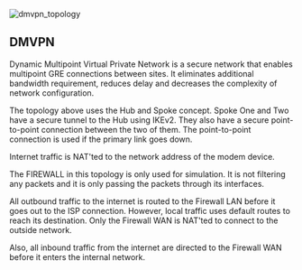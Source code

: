 ![dmvpn_topology](https://user-images.githubusercontent.com/51066040/68080330-5ac04e00-fe4d-11e9-8a0f-081319eb6974.png)

## DMVPN

Dynamic Multipoint Virtual Private Network is a secure network that enables multipoint GRE connections between sites. It eliminates additional bandwidth requirement, reduces delay and decreases the complexity of network configuration.

The topology above uses the Hub and Spoke concept. Spoke One and Two have a secure tunnel to the Hub using IKEv2. They also have a secure point-to-point connection between the two of them. The point-to-point connection is used if the primary link goes down.

Internet traffic is NAT'ted to the network address of the modem device.

The FIREWALL in this topology is only used for simulation. It is not filtering any packets and it is only passing the packets through its interfaces.

All outbound traffic to the internet is routed to the Firewall LAN before it goes out to the ISP connection. However, local traffic uses default routes to reach its destination. Only the Firewall WAN is NAT'ted to connect to the outside network.

Also, all inbound traffic from the internet are directed to the Firewall WAN before it enters the internal network.








 
 

